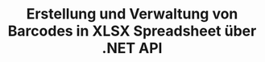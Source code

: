 ---
############################# Static ############################
layout: "auto-gen-gist"
draft: false
path: "de/assembly/net/barcode/xlsx/"
otherformats: XLS XLT XLSM XLTX XLTM XLSB ODS 

############################# Head ############################
head_title: "So generieren und fügen Sie Barcodes in Excel-Tabellen über C#, ASP.NET hinzu"
head_description: "GroupDocs.Assembly .NET API unterstützt das Erstellen und Einfügen von Barcodebildern in Excel-Tabellendokumente (XLS, XLT, XLSX, XLSM, XLTX, XLTM und XLSB)."

############################# Header ############################
title: "Erstellung und Verwaltung von Barcodes in XLSX Spreadsheet über .NET API"
description: "Mithilfe von GroupDocs.Assembly .NET API können Softwareentwickler Barcode-Bilder in Excel XLSX Spreadsheet-Dokumenten in C#- und ASP.NET-Apps dynamisch erstellen und verwalten."

######################### Download Button #######################
button:
    enable: true

############################# About ############################
about:
    enable: true
    title: "Wie füge ich die Barcode-Generierung für Tabellenkalkulationen hinzu?"
    content: |
       Diese Seite enthält Informationen zum Generieren von Barcodes in Excel-Tabellen mithilfe der .NET-API. Barcodes sind digitale Codes, die maschinenlesbare Informationen speichern, die normalerweise zur schnellen Identifizierung einer großen Anzahl von Artikeln verwendet werden. Es bringt Geschwindigkeit und Genauigkeit in Ihr System, wodurch die Operationszeit automatisch verkürzt wird. GroupDocs.Assembly ist eine leistungsstarke .NET-API, die es Softwareentwicklern ermöglicht, zahlreiche 1D- und 2D-Barcodebilder mit benutzerdefiniertem Text, Erscheinungsbild und verschiedenen Codierungstypen innerhalb einer Microsoft Excel-Tabelle an einem bestimmten Ort programmgesteuert zu zeichnen. Die API erleichtert auch die Verwaltung der Barcode-Bildgröße, der Vorder- und Hintergrundfarben, der Schriftgröße, der Bildauflösung, der automatischen Textkorrektur und mehr.

############################# content ############################
steps:
    enable: true
    block:
    - title_left: "Barcode-Generierung in XLSX Spreadsheets über .NET"
      content_left: |
       GroupDocs.Assembly .NET bietet vollständige Unterstützung für das Hinzufügen und Verwalten von Barcodes in der Tabelle XLSX. Das folgende C# .NET-Codebeispiel zeigt, wie Barcodebilder generiert und in ein Microsoft Excel-Tabellendokument eingefügt werden. 

      title_right: "So verwenden Sie Barcode-Bilder in XLSX"
      content_right: |
        * Erstellen Sie eine Instanz von [DocumentAssembler](https://apireference.groupdocs.com/assembly/net/groupdocs.assembly/documentassembler) 
        * Rufen Sie die Methode [AssembleDocument](https://apireference.groupdocs.com/assembly/net/groupdocs.assembly.documentassembler/assembledocument/methods/1) mit den folgenden Parametern auf
            * Stream, um ein Vorlagendokument zu lesen.
            * Stream, um das resultierende Dokument zu schreiben.
            * Zusätzliche Optionen zum Laden und Speichern von Dokumenten.
            * Informationen zu Datenquellenobjekten.

      gisthash: "8576f622912b355ce69966077033dcac"
      gistfile: "generate_barcodes_in_spreadsheets.cs"

    - title_left: "System Anforderungen"
      content_left: |
        GroupDocs.Assembly .NET-APIs werden auf allen wichtigen Plattformen und Betriebssystemen unterstützt. Eine vollständige Anleitung zu den Systemanforderungen finden Sie unter [Systemanforderungen](https://docs.groupdocs.com/assembly/net/system-requirements/). Bevor Sie den folgenden Code ausführen, stellen Sie bitte sicher, dass die folgenden Voraussetzungen auf Ihrem installiert sind System:
         * Betriebssysteme: Microsoft Windows, Linux, MacOS
         * Entwicklungsumgebung: Visual Studio, Xamarin, MonoDevelop usw
         * Frameworks: .NET Framework, .NET Standard, .NET Core, Mono
         * Holen Sie sich die neueste Version der GroupDocs.Assembly .NET-APIs von [NuGet](https://www.nuget.org/packages/GroupDocs.Assembly/)
        
      title_right: "Warum GroupDocs.Assembly verwenden"
      content_right: |
         * Erlauben Sie Benutzern, benutzerdefinierte Dokumente aus Vorlagen zu erstellen.
         * Zum Erstellen und Automatisieren von Dokumenten ist keine zusätzliche Software erforderlich
         * Fähigkeit, ein Ausgabedokument basierend auf der Datenquelle zu generieren
         * Fügen Sie den Dokumentinhalt dynamisch in den Bericht ein
         * E-Mail-Anhänge dynamisch anhängen und Hyperlinks in Berichte einfügen
         * Automatisches Entfernen leerer Absätze
         * Volle Unterstützung für mehrere Datenformate
         * Unterstützung für dynamische E-Mail-Anhänge

demos:
    enable: true
        

more_formats:
    enable: true


back_to_top:
    enable: true
---